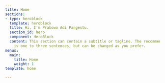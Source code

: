 ```yaml
---
title: Home
sections:
- type: heroblock
  template: heroblock
  title: Hi, I'm Prabowo Adi Pangestu.
  section_id: hero
  component: HeroBlock
  content: This section can contain a subtitle or tagline. The recommended length
    is one to three sentences, but can be changed as you prefer.
menus:
  main:
    title: Home
    weight: 1
template: home

---
```

